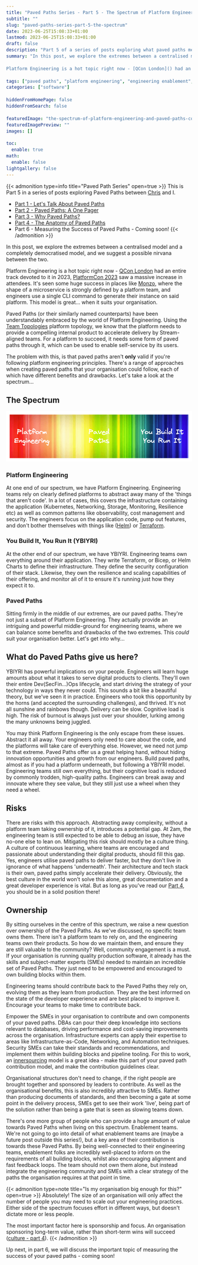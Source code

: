 ```yaml
---
title: "Paved Paths Series - Part 5 - The Spectrum of Platform Engineering and Paved Paths"
subtitle: ""
slug: "paved-paths-series-part-5-the-spectrum"
date: 2023-06-25T15:08:33+01:00
lastmod: 2023-06-25T15:08:33+01:00
draft: false
description: "Part 5 of a series of posts exploring what paved paths mean in software engineering. This post explores the extremes between a centralised model and a completely democratised model, and suggests a possible nirvana between the two."
summary: "In this post, we explore the extremes between a centralised model and a completely democratised model, and we suggest a possible nirvana between the two.

Platform Engineering is a hot topic right now - [QCon London]() had an entire track devoted to it in 2023, [PlatformCon 2023](https://platformcon.com/) saw a massive increase in attendees. It's seen some huge success in places like [Monzo](https://www.infoq.com/articles/cassandra-kubernetes-microservices/), where the shape of a microservice is strongly defined by a platform team, and engineers use a single CLI command to generate their instance on said platform. This model is great... when it suits your organisation."

tags: ["paved paths", "platform engineering", "engineering enablement", "paved paths series"]
categories: ["software"]

hiddenFromHomePage: false
hiddenFromSearch: false

featuredImage: "the-spectrum-of-platform-engineering-and-paved-paths-cover.png"
featuredImagePreview: ""
images: []

toc:
  enable: true
math:
  enable: false
lightgallery: false
---
```


{{< admonition type=info title="Paved Path Series" open=true >}}
This is Part 5 in a series of posts exploring Paved Paths between [Chris](https://christaceygreen.com/) and I.

- [Part 1 - Let's Talk About Paved Paths](https://www.rickroche.com/2023/04/paved-paths-series-part-1-lets-talk-about-paved-paths/)
- [Part 2 - Paved Paths: A One Pager](https://christaceygreen.com/blog/paved-paths-series-part-2-a-one-pager)
- [Part 3 - Why Paved Paths?](/2023/05/paved-paths-series-part-3-why-paved-paths/)
- [Part 4 - The Anatomy of Paved Paths](https://christaceygreen.com/blog/paved-paths-series-part-4-the-anatomy-of-paved-paths)
- Part 6 - Measuring the Success of Paved Paths - Coming soon!
  {{< /admonition >}}

In this post, we explore the extremes between a centralised model and a completely democratised model, and we suggest a possible nirvana between the two.

Platform Engineering is a hot topic right now - [QCon London](https://qconlondon.com/) had an entire track devoted to it in 2023, [PlatformCon 2023](https://platformcon.com/) saw a massive increase in attendees. It's seen some huge success in places like [Monzo](https://www.infoq.com/articles/cassandra-kubernetes-microservices/), where the shape of a microservice is strongly defined by a platform team, and engineers use a single CLI command to generate their instance on said platform. This model is great... when it suits your organisation.

Paved Paths (or their similarly named counterparts) have been understandably embraced by the world of Platform Engineering. Using the [Team Topologies](https://teamtopologies.com/) platform topology, we know that the platform needs to provide a compelling internal product to accelerate delivery by Stream-aligned teams. For a platform to succeed, it needs some form of paved paths through it, which can be used to enable self-service by its users.

The problem with this, is that paved paths aren't **only** valid if you're following platform engineering principles. There's a range of approaches when creating paved paths that your organisation could follow, each of which have different benefits and drawbacks. Let's take a look at the spectrum...

## The Spectrum

![The spectrum of platform engineering and paved paths](the-spectrum.png)

### Platform Engineering

At one end of our spectrum, we have Platform Engineering. Engineering teams rely on clearly defined platforms to abstract away many of the 'things that aren't code'. In a lot of cases, this covers the infrastructure containing the application (Kubernetes, Networking, Storage, Monitoring, Resilience etc) as well as common patterns like observability, cost management and security. The engineers focus on the application code, pump out features, and don't bother themselves with things like ([Helm](https://helm.sh/)) or [Terraform](https://www.terraform.io/).

### You Build It, You Run It (YBIYRI)

At the other end of our spectrum, we have YBIYRI. Engineering teams own everything around their application. They write Terraform, or Bicep, or Helm Charts to define their infrastructure. They define the security configuration of their stack. Likewise, they own the resilience and scaling capabilities of their offering, and monitor all of it to ensure it's running just how they expect it to.

### Paved Paths

Sitting firmly in the middle of our extremes, are our paved paths. They're not just a subset of Platform Engineering. They actually provide an intriguing and powerful middle-ground for engineering teams, where we can balance some benefits and drawbacks of the two extremes. This _could_ suit your organisation better. Let's get into why...

## What do Paved Paths give us here?

YBIYRI has powerful implications on your people. Engineers will learn huge amounts about what it takes to serve digital products to clients. They'll own their entire Dev(SecFin...)Ops lifecycle, and start driving the strategy of your technology in ways they never could. This sounds a bit like a beautiful theory, but we've seen it in practice. Engineers who took this opportunity by the horns (and accepted the surrounding challenges), and thrived.
It's not all sunshine and rainbows though. Delivery can be slow. Cognitive load is high. The risk of burnout is always just over your shoulder, lurking among the many unknowns being juggled.

You may think Platform Engineering is the only escape from these issues. Abstract it all away. Your engineers only need to care about the code, and the platforms will take care of everything else. However, we need not jump to that extreme. Paved Paths offer us a great helping hand, without hiding innovation opportunities and growth from our engineers. Build paved paths, almost as if you had a platform underneath, but following a YBIYRI model. Engineering teams still own everything, but their cognitive load is reduced by commonly trodden, high-quality paths. Engineers can break away and innovate where they see value, but they still just use a wheel when they need a wheel.

## Risks

There are risks with this approach. Abstracting away complexity, without a platform team taking ownership of it, introduces a potential gap. At 2am, the engineering team is still expected to be able to debug an issue, they have no-one else to lean on. Mitigating this risk should mostly be a culture thing. A culture of continuous learning, where teams are encouraged and passionate about understanding their digital products, should fill this gap. Yes, engineers utilise paved paths to deliver faster, but they don't live in ignorance of what happens 'underneath'. Their architecture and tech stack is their own, paved paths simply accelerate their delivery. Obviously, the best culture in the world won't solve this alone, great documentation and a great developer experience is vital. But as long as you've read our [Part 4](https://christaceygreen.com/blog/paved-paths-series-part-4-the-anatomy-of-paved-paths), you should be in a solid position there!

## Ownership

By sitting ourselves in the centre of this spectrum, we raise a new question over ownership of the Paved Paths. As we've discussed, no specific team owns them. There isn't a platform team to rely on, and the engineering teams own their products. So how do we maintain them, and ensure they are still valuable to the community? Well, community engagement is a must. If your organisation is running quality production software, it already has the skills and subject-matter experts (SMEs) needed to maintain an incredible set of Paved Paths. They just need to be empowered and encouraged to own building blocks within them.

Engineering teams should contribute back to the Paved Paths they rely on, evolving them as they learn from production. They are the best informed on the state of the developer experience and are best placed to improve it. Encourage your teams to make time to contribute back.

Empower the SMEs in your organisation to contribute and own components of your paved paths. DBAs can pour their deep knowledge into sections relevant to databases, driving performance and cost-saving improvements across the organisation. Infrastructure experts can apply their expertise to areas like Infrastructure-as-Code, Networking, and Automation techniques. Security SMEs can take their standards and recommendations, and implement them within building blocks and pipeline tooling. For this to work, an [innersourcing](https://about.gitlab.com/topics/version-control/what-is-innersource/) model is a great idea - make this part of your paved path contribution model, and make the contribution guidelines clear.

Organisational structures don't need to change, if the right people are brought together and sponsored by leaders to contribute. As well as the organisational benefits, this is also incredibly attractive to SMEs. Rather than producing documents of standards, and then becoming a gate at some point in the delivery process, SMEs get to see their work 'live', being part of the solution rather than being a gate that is seen as slowing teams down.

There's one more group of people who can provide a huge amount of value towards Paved Paths when living on this spectrum. Enablement teams. We're not going to go into detail of what enablement teams are (maybe a future post outside this series!), but a key area of their contribution is towards these Paved Paths. By being well-connected to their engineering teams, enablement folks are incredibly well-placed to inform on the requirements of all building blocks, whilst also encouraging alignment and fast feedback loops. The team should not own them alone, but instead integrate the engineering community and SMEs with a clear strategy of the paths the organisation requires at that point in time.

{{< admonition type=note title="Is my organisation big enough for this?" open=true >}}
Absolutely! The size of an organisation will only affect the number of people you may need to scale out your engineering practices. Either side of the spectrum focuses effort in different ways, but doesn't dictate more or less people.

The most important factor here is sponsorship and focus. An organisation sponsoring long-term value, rather than short-term wins will succeed ([culture - part 4](https://christaceygreen.com/blog/paved-paths-series-part-4-the-anatomy-of-paved-paths#culture)).
{{< /admonition >}}

Up next, in part 6, we will discuss the important topic of measuring the success of your paved paths - coming soon!
